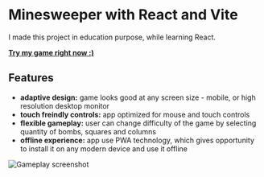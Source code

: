 # Minesweeper with React and Vite
I made this project in education purpose, while learning React.

**[Try my game right now :)](https://minesweeper-react-vite.surge.sh/)**

## Features
- **adaptive design:** game looks good at any screen size - mobile, or high resolution desktop monitor
- **touch freindly controls:** app optimized for mouse and touch controls
- **flexible gameplay:** user can change difficulty of the game by selecting quantity of bombs, squares and columns
- **offline experience:** app use PWA technology, which gives opportunity to install it on any modern device and use it offline

![Gameplay screenshot](/путь/к/изображению.jpg "This is how game looks like on my desktop ;)")
